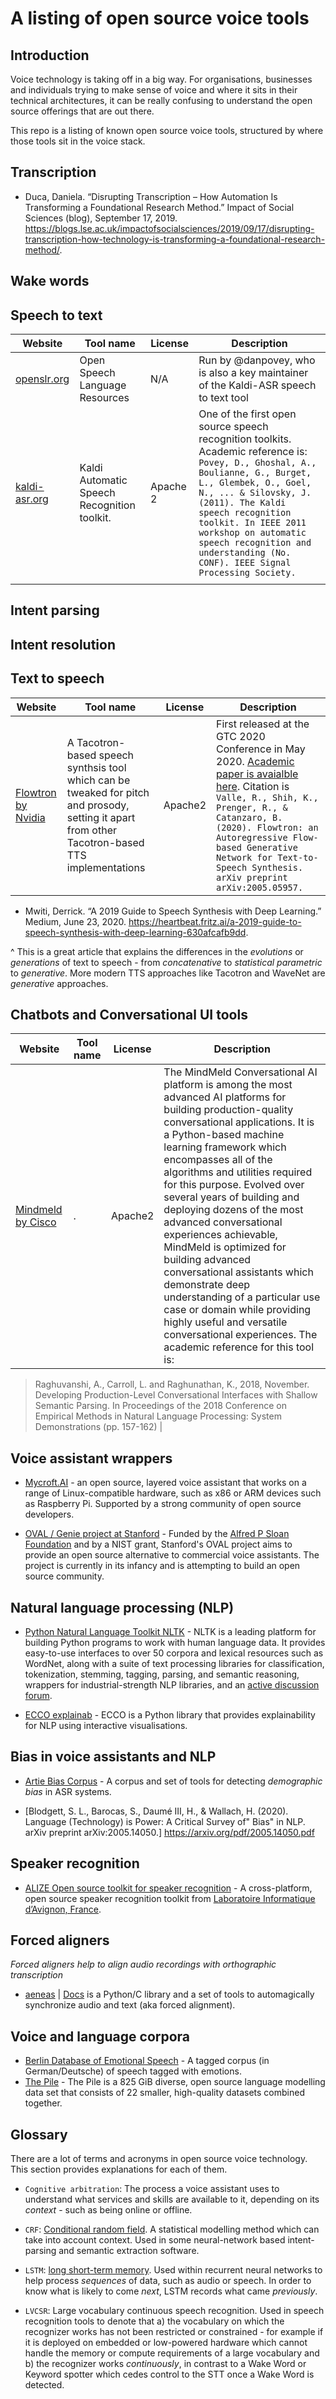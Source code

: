 # A listing of open source voice tools 

## Introduction 

Voice technology is taking off in a big way. For organisations, businesses and individuals trying to make sense of voice and where it sits in their technical architectures, it can be really confusing to understand the open source offerings that are out there. 

This repo is a listing of known open source voice tools, structured by where those tools sit in the voice stack. 

## Transcription 

* Duca, Daniela. “Disrupting Transcription – How Automation Is Transforming a Foundational Research Method.” Impact of Social Sciences (blog), September 17, 2019. https://blogs.lse.ac.uk/impactofsocialsciences/2019/09/17/disrupting-transcription-how-technology-is-transforming-a-foundational-research-method/.


## Wake words 

## Speech to text 

| Website | Tool name | License | Description |
|---------|-----------|---------|-------------|
|[openslr.org](https://openslr.org)|Open Speech Language Resources|N/A          |Run by @danpovey, who is also a key maintainer of the Kaldi-ASR speech to text tool             |Provides a place to host open speech datasets, corpora and so on.
| [kaldi-asr.org](https://kaldi-asr.org)        |Kaldi Automatic Speech Recognition toolkit.           |Apache 2         |One of the first open source speech recognition toolkits. Academic reference is: `Povey, D., Ghoshal, A., Boulianne, G., Burget, L., Glembek, O., Goel, N., ... & Silovsky, J. (2011). The Kaldi speech recognition toolkit. In IEEE 2011 workshop on automatic speech recognition and understanding (No. CONF). IEEE Signal Processing Society.`             |
|         |           |         |             |

## Intent parsing 

## Intent resolution 

## Text to speech 

| Website | Tool name | License | Description |
|---------|-----------|---------|-------------|
|[Flowtron by Nvidia](https://nv-adlr.github.io/Flowtron)|A Tacotron-based speech synthsis tool which can be tweaked for pitch and prosody, setting it apart from other Tacotron-based TTS implementations|Apache2         |First released at the GTC 2020 Conference in May 2020. [Academic paper is avaialble here](https://arxiv.org/pdf/2005.05957.pdf). Citation is `Valle, R., Shih, K., Prenger, R., & Catanzaro, B. (2020). Flowtron: an Autoregressive Flow-based Generative Network for Text-to-Speech Synthesis. arXiv preprint arXiv:2005.05957.`     

* Mwiti, Derrick. “A 2019 Guide to Speech Synthesis with Deep Learning.” Medium, June 23, 2020. https://heartbeat.fritz.ai/a-2019-guide-to-speech-synthesis-with-deep-learning-630afcafb9dd.

^ This is a great article that explains the differences in the _evolutions_ or _generations_ of text to speech - from _concatenative_ to _statistical parametric_ to _generative_. More modern TTS approaches like Tacotron and WaveNet are _generative_ approaches. 


## Chatbots and Conversational UI tools 

| Website | Tool name | License | Description |
|---------|-----------|---------|-------------|
|[Mindmeld by Cisco](https://github.com/cisco/mindmeld)|.|Apache2         | The MindMeld Conversational AI platform is among the most advanced AI platforms for building production-quality conversational applications. It is a Python-based machine learning framework which encompasses all of the algorithms and utilities required for this purpose. Evolved over several years of building and deploying dozens of the most advanced conversational experiences achievable, MindMeld is optimized for building advanced conversational assistants which demonstrate deep understanding of a particular use case or domain while providing highly useful and versatile conversational experiences. The academic reference for this tool is:

> Raghuvanshi, A., Carroll, L. and Raghunathan, K., 2018, November. Developing Production-Level Conversational Interfaces with Shallow Semantic Parsing. In Proceedings of the 2018 Conference on Empirical Methods in Natural Language Processing: System Demonstrations (pp. 157-162)
| 

## Voice assistant wrappers 

* [Mycroft.AI](https://mycroft.ai) - an open source, layered voice assistant that works on a range of Linux-compatible hardware, such as x86 or ARM devices such as Raspberry Pi. Supported by a strong community of open source developers. 

* [OVAL / Genie project at Stanford](https://oval.cs.stanford.edu/) - Funded by the [Alfred P Sloan Foundation](https://sloan.org/) and by a NIST grant, Stanford's OVAL project aims to provide an open source alternative to commercial voice assistants. The project is currently in its infancy and is attempting to build an open source community. 

## Natural language processing (NLP)

* [Python Natural Language Toolkit NLTK](http://www.nltk.org/) - NLTK is a leading platform for building Python programs to work with human language data. It provides easy-to-use interfaces to over 50 corpora and lexical resources such as WordNet, along with a suite of text processing libraries for classification, tokenization, stemming, tagging, parsing, and semantic reasoning, wrappers for industrial-strength NLP libraries, and an [active discussion forum](https://groups.google.com/g/nltk-users?pli=1).

* [ECCO explainab](https://www.eccox.io/) - ECCO is a Python library that provides explainability for NLP using interactive visualisations. 

## Bias in voice assistants and NLP

* [Artie Bias Corpus](https://github.com/artie-inc/artie-bias-corpus/) - A corpus and set of tools for detecting _demographic bias_ in ASR systems.

* [Blodgett, S. L., Barocas, S., Daumé III, H., & Wallach, H. (2020). Language (Technology) is Power: A Critical Survey of" Bias" in NLP. arXiv preprint arXiv:2005.14050.] https://arxiv.org/pdf/2005.14050.pdf

## Speaker recognition 

* [ALIZE Open source toolkit for speaker recognition](https://github.com/ALIZE-Speaker-Recognition) - A cross-platform, open source speaker recognition toolkit from [Laboratoire Informatique d’Avignon, France](https://alize.univ-avignon.fr/). 

## Forced aligners 

_Forced aligners help to align audio recordings with orthographic transcription_ 

* [aeneas](https://github.com/readbeyond/aeneas) | [Docs](www.readbeyond.it/aeneas/) is a Python/C library and a set of tools to automagically synchronize audio and text (aka forced alignment). 

## Voice and language corpora 

* [Berlin Database of Emotional Speech](http://emodb.bilderbar.info/download/) - A tagged corpus (in German/Deutsche) of speech tagged with emotions. 
* [The Pile](https://pile.eleuther.ai) - The Pile is a 825 GiB diverse, open source language modelling data set that consists of 22 smaller, high-quality datasets combined together. 


## Glossary 

There are a lot of terms and acronyms in open source voice technology. This section provides explanations for each of them. 

* `Cognitive arbitration`: The process a voice assistant uses to understand what services and skills are available to it, depending on its _context_ - such as being online or offline. 

* `CRF`: [Conditional random field](https://en.wikipedia.org/wiki/Conditional_random_field). A statistical modelling method which can take into account context. Used in some neural-network based intent-parsing and semantic extraction software. 

* `LSTM`: [long short-term memory](https://en.wikipedia.org/wiki/Long_short-term_memory). Used within recurrent neural networks to help process _sequences_ of data, such as audio or speech. In order to know what is likely to come _next_, LSTM records what came _previously_. 

* `LVCSR`: Large vocabulary continuous speech recognition. Used in speech recognition tools to denote that a) the vocabulary on which the recognizer works has not been restricted or constrained - for example if it is deployed on embedded or low-powered hardware which cannot handle the memory or compute requirements of a large vocabulary and b) the recognizer works _continuously_, in contrast to a Wake Word or Keyword spotter which cedes control to the STT once a Wake Word is detected. 


